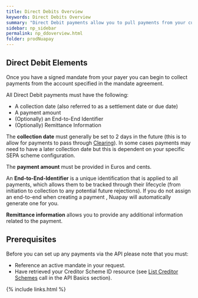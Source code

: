 ```yaml
---
title: Direct Debits Overview
keywords: Direct Debits Overview
summary: "Direct Debit payments allow you to pull payments from your customers' accounts, once you have your customers' authorisation via signed mandates."
sidebar: np_sidebar
permalink: np_ddoverview.html
folder: prodNuapay
---
```



## Direct Debit Elements

<p>Once you have a signed mandate from your payer you can begin to collect payments from the account specified in the mandate agreement.</p>

<p>All Direct Debit payments must have the following:</p>

* A collection date (also referred to as a settlement date or due date)
* A payment amount
* (Optionally) an End-to-End Identifier
* (Optionally) Remittance Information

<p>The <b>collection date</b> must generally be set to 2 days in the future (this is to allow for payments to pass through <a href="#" data-toggle="tooltip" data-original-title="{{site.data.glossary.clearing}}">Clearing</a>). In some cases payments may need to have a later collection date but this is dependent on your specific SEPA scheme configuration.</p>

<p>The <b>payment amount</b> must be provided in Euros and cents.</p>

<p>An <b>End-to-End-Identifier</b> is a unique identification that is applied to all payments, which allows them to be tracked through their lifecycle (from initiation to collection to any potential future rejections). If you do not assign an end-to-end when creating a payment , Nuapay will automatically generate one for you.</p>

<p><b>Remittance information</b> allows you to provide any additional information related to the payment.</p>

## Prerequisites 

<p>Before you can set up any payments via the API please note that you must:</p>

* Reference an active mandate in your request.
* Have retrieved your Creditor Scheme ID resource (see <a href="np_listcredscheme.html">List Creditor Schemes</a> call in the API Basics section).


{% include links.html %}
